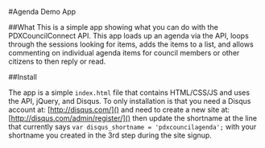 #Agenda Demo App

##What
This is a simple app showing what you can do with the PDXCouncilConnect API. This app loads up an agenda via the API, loops through the sessions looking for items, adds the items to a list, and allows commenting on individual agenda items for council members or other citizens to then reply or read.

##Install

The app is a simple `index.html` file that contains HTML/CSS/JS and uses the API, jQuery, and Disqus. To only installation is that you need a Disqus account at: [http://disqus.com/]() and need to create a new site at: [http://disqus.com/admin/register/]() then update the shortname at the line that currently says `var disqus_shortname = 'pdxcouncilagenda';` with your shortname you created in the 3rd step during the site signup.